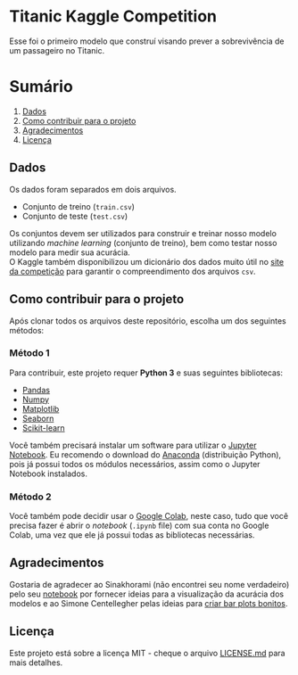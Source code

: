 # Titanic Kaggle Competition

Esse foi o primeiro modelo que construí visando prever a sobrevivência de um passageiro no Titanic.

# Sumário
1. [Dados](#dados)
2. [Como contribuir para o projeto](#contribuir)
4. [Agradecimentos](#agradecimentos)
5. [Licença](#licença)


<a name="dados"></a>
## Dados

Os dados foram separados em dois arquivos.

* Conjunto de treino (`train.csv`)
* Conjunto de teste (`test.csv`)


Os conjuntos devem ser utilizados para construir e treinar nosso modelo utilizando _machine learning_ (conjunto de treino), bem como testar nosso modelo para medir sua acurácia.  
O Kaggle também disponibilizou um dicionário dos dados muito útil no [site da competição](https://www.kaggle.com/c/titanic/data) para garantir o compreendimento dos arquivos `csv`.


<a name="contribuir"></a>
## Como contribuir para o projeto
Após clonar todos os arquivos deste repositório, escolha um dos seguintes métodos:

### Método 1
Para contribuir, este projeto requer **Python 3** e suas seguintes bibliotecas:

* [Pandas](https://pandas.pydata.org/)
* [Numpy](https://numpy.org/)
* [Matplotlib](https://matplotlib.org/)
* [Seaborn](https://seaborn.pydata.org/)
* [Scikit-learn](https://scikit-learn.org/stable/)

Você também precisará instalar um software para utilizar o [Jupyter Notebook](https://jupyter.org/).
Eu recomendo o download do [Anaconda](https://www.anaconda.com/) (distribuição Python), pois já possui todos os módulos necessários, assim como o Jupyter Notebook instalados. 


### Método 2
Você também pode decidir usar o [Google Colab](https://colab.research.google.com/), neste caso, tudo que você precisa fazer é abrir o _notebook_ (`.ipynb` file) com sua conta no Google Colab, uma vez que ele já possui todas as bibliotecas necessárias.

<a name="agradecimentos"></a>
## Agradecimentos
Gostaria de agradecer ao Sinakhorami (não encontrei seu nome verdadeiro) pelo seu [notebook](https://www.kaggle.com/sinakhorami/titanic-best-working-classifier) por fornecer ideias para a visualização da acurácia dos modelos e ao Simone Centellegher pelas ideias para [criar bar plots bonitos](https://scentellegher.github.io/visualization/2018/10/10/beautiful-bar-plots-matplotlib.html).

<a name="licença"></a>
## Licença
Este projeto está sobre a licença MIT - cheque o arquivo [LICENSE.md](LICENSE.md) para mais detalhes.



